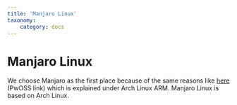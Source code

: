 ```yaml
---
title: 'Manjaro Linux'
taxonomy:
    category: docs
---
```


# Manjaro Linux

We choose Manjaro as the first place because of the same reasons like [here](https://guideline.pwoss.xyz/basics/overview/sub-topic) (PwOSS link) which is explained under Arch Linux ARM. Manjaro Linux is based on Arch Linux.
